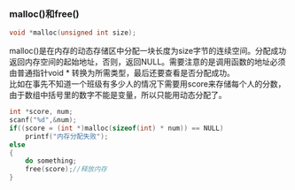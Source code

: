 ### malloc()和free()
```C
void *malloc(unsigned int size);
```
malloc()是在内存的动态存储区中分配一块长度为size字节的连续空间。分配成功返回内存空间的起始地址，否则，返回NULL。需要注意的是调用函数的地址必须由普通指针void * 转换为所需类型，最后还要查看是否分配成功。  
比如在事先不知道一个班级有多少人的情况下需要用score来存储每个人的分数，由于数组中括号里的数字不能是变量，所以只能用动态分配了。
```C
int *score, num;
scanf("%d",&num);
if((score = (int *)malloc(sizeof(int) * num)) == NULL)
    printf("内存分配失败");
else
{
    do something;
    free(score);//释放内存
}

```

